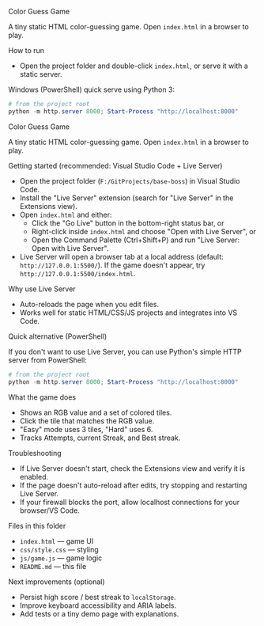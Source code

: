 Color Guess Game

A tiny static HTML color-guessing game. Open `index.html` in a browser to play.

How to run

- Open the project folder and double-click `index.html`, or serve it with a static server.

Windows (PowerShell) quick serve using Python 3:

```powershell
# from the project root
python -m http.server 8000; Start-Process "http://localhost:8000"
```

Color Guess Game

A tiny static HTML color-guessing game. Open `index.html` in a browser to play.

Getting started (recommended: Visual Studio Code + Live Server)

- Open the project folder (`F:/GitProjects/base-boss`) in Visual Studio Code.
- Install the "Live Server" extension (search for "Live Server" in the Extensions view).
- Open `index.html` and either:
	- Click the "Go Live" button in the bottom-right status bar, or
	- Right-click inside `index.html` and choose "Open with Live Server", or
	- Open the Command Palette (Ctrl+Shift+P) and run "Live Server: Open with Live Server".
- Live Server will open a browser tab at a local address (default: `http://127.0.0.1:5500/`). If the game doesn't appear, try `http://127.0.0.1:5500/index.html`.

Why use Live Server
- Auto-reloads the page when you edit files.
- Works well for static HTML/CSS/JS projects and integrates into VS Code.

Quick alternative (PowerShell)

If you don't want to use Live Server, you can use Python's simple HTTP server from PowerShell:

```powershell
# from the project root
python -m http.server 8000; Start-Process "http://localhost:8000"
```

What the game does

- Shows an RGB value and a set of colored tiles.
- Click the tile that matches the RGB value.
- "Easy" mode uses 3 tiles, "Hard" uses 6.
- Tracks Attempts, current Streak, and Best streak.

Troubleshooting
- If Live Server doesn't start, check the Extensions view and verify it is enabled.
- If the page doesn't auto-reload after edits, try stopping and restarting Live Server.
- If your firewall blocks the port, allow localhost connections for your browser/VS Code.

Files in this folder

- `index.html` — game UI
- `css/style.css` — styling
- `js/game.js` — game logic
- `README.md` — this file

Next improvements (optional)

- Persist high score / best streak to `localStorage`.
- Improve keyboard accessibility and ARIA labels.
- Add tests or a tiny demo page with explanations.
